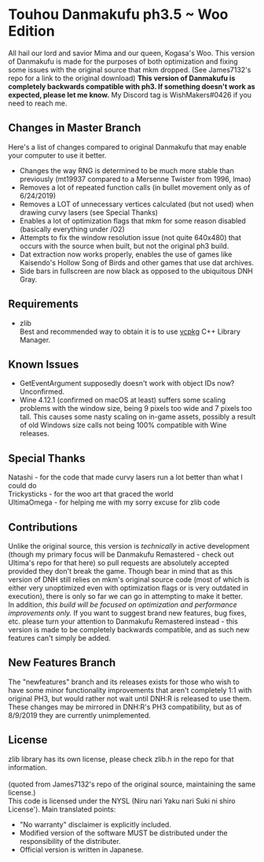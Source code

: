 # Touhou Danmakufu ph3.5 ~ Woo Edition
All hail our lord and savior Mima and our queen, Kogasa's Woo. This version of Danmakufu is made for the purposes of both optimization and fixing some issues with the original source that mkm dropped. (See James7132's repo for a link to the original download) <b>This version of Danmakufu is completely backwards compatible with ph3. If something doesn't work as expected, please let me know.</b> My Discord tag is WishMakers#0426 if you need to reach me.

## Changes in Master Branch
Here's a list of changes compared to original Danmakufu that may enable your computer to use it better.
 * Changes the way RNG is determined to be much more stable than previously (mt19937 compared to a Mersenne Twister from 1996, lmao)
 * Removes a lot of repeated function calls (in bullet movement only as of 6/24/2019)
 * Removes a LOT of unnecessary vertices calculated (but not used) when drawing curvy lasers (see Special Thanks)
 * Enables a lot of optimization flags that mkm for some reason disabled (basically everything under /O2)
 * Attempts to fix the window resolution issue (not quite 640x480) that occurs with the source when built, but not the original ph3 build.
 * Dat extraction now works properly, enables the use of games like Kaisendo's Hollow Song of Birds and other games that use dat archives.
 * Side bars in fullscreen are now black as opposed to the ubiquitous DNH Gray.

## Requirements
 * zlib
</br>Best and recommended way to obtain it is to use [vcpkg](https://github.com/Microsoft/vcpkg) C++ Library Manager.

## Known Issues
 * GetEventArgument supposedly doesn't work with object IDs now?  Unconfirmed.
 * Wine 4.12.1 (confirmed on macOS at least) suffers some scaling problems with the window size, being 9 pixels too wide and 7 pixels too tall.  This causes some nasty scaling on in-game assets, possibly a result of old Windows size calls not being 100% compatible with Wine releases.

## Special Thanks
Natashi - for the code that made curvy lasers run a lot better than what I could do
</br>Trickysticks - for the woo art that graced the world
</br>UltimaOmega - for helping me with my sorry excuse for zlib code

## Contributions
Unlike the original source, this version is *technically* in active development (though my primary focus will be Danmakufu Remastered - check out Ultima's repo for that here) so pull requests are absolutely accepted provided they don't break the game. Though bear in mind that as this version of DNH still relies on mkm's original source code (most of which is either very unoptimized even with optimization flags or is very outdated in execution), there is only so far we can go in attempting to make it better.
</br>In addition, *this build will be focused on optimization and performance improvements only.* If you want to suggest brand new features, bug fixes, etc. please turn your attention to Danmakufu Remastered instead - this version is made to be completely backwards compatible, and as such new features can't simply be added.

## New Features Branch
The "newfeatures" branch and its releases exists for those who wish to have some minor functionality improvements that aren't completely 1:1 with original PH3, but would rather not wait until DNH:R is released to use them.  These changes may be mirrored in DNH:R's PH3 compatibility, but as of 8/9/2019 they are currently unimplemented.

## License
zlib library has its own license, please check zlib.h in the repo for that information.</br></br>
(quoted from James7132's repo of the original source, maintaining the same license.) </br>This code is licensed under the NYSL (Niru nari Yaku nari Suki ni shiro License'). Main translated points:

 * "No warranty" disclaimer is explicitly included.
 * Modified version of the software MUST be distributed under the responsibility of the distributer.
 * Official version is written in Japanese.
